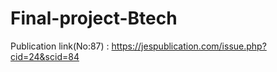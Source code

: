 # Final-project-Btech
Publication link(No:87) : https://jespublication.com/issue.php?cid=24&scid=84
